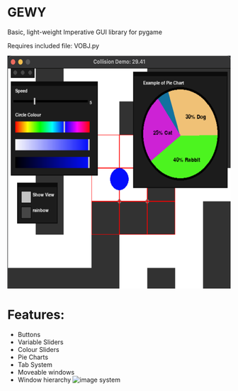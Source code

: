 # GEWY
Basic, light-weight Imperative GUI library for pygame

Requires included file: VOBJ.py

<img src="GEWY_demo_image.png" width="600" height="525">

# Features:
 - Buttons
 - Variable Sliders
 - Colour Sliders
 - Pie Charts
 - Tab System
 - Moveable windows
 - Window hierarchy ![image](https://user-images.githubusercontent.com/91958897/188215968-9d5b6b96-529b-4861-b994-e0ac68607df1.png)
 system
